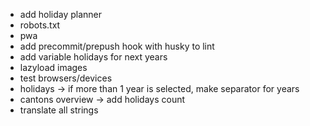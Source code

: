 - add holiday planner
- robots.txt
- pwa
- add precommit/prepush hook with husky to lint
- add variable holidays for next years
- lazyload images
- test browsers/devices
- holidays -> if more than 1 year is selected, make separator for years
- cantons overview -> add holidays count
- translate all strings
